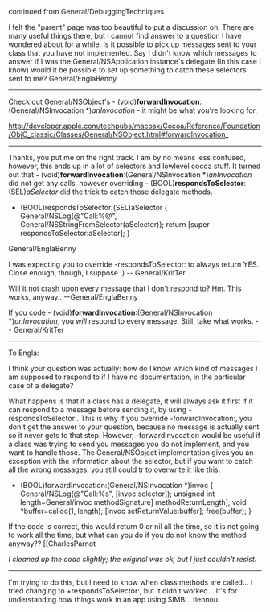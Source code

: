 continued from General/DebuggingTechniques

I felt the "parent" page was too beautiful to put a discussion on. There are many useful things there, but I cannot find answer to a question I have wondered about for a while. Is it possible to pick up messages sent to your class that you have not implemented. Say I didn't know which messages to answer if I was the General/NSApplication instance's delegate (In this case I know) would it be possible to set up something to catch these selectors sent to me?
General/EnglaBenny

----

Check out General/NSObject's     - (void)**forwardInvocation**:(General/NSInvocation *)*anInvocation* - it might be what you're looking for.

http://developer.apple.com/techpubs/macosx/Cocoa/Reference/Foundation/ObjC_classic/Classes/General/NSObject.html#forwardInvocation_

----
Thanks, you put me on the right track. I am by no means less confused, however, this ends up in a lot of selectors and lowlevel cocoa stuff. It turned out that     - (void)**forwardInvocation**:(General/NSInvocation *)*anInvocation* did not get any calls, however overriding     - (BOOL)**respondsToSelector**:(SEL)*aSelector* did the trick to catch those delegate methods.

    
- (BOOL)respondsToSelector:(SEL)aSelector {
    General/NSLog(@"Call:%@", General/NSStringFromSelector(aSelector));
    return [super respondsToSelector:aSelector];
}

General/EnglaBenny

I was expecting you to override     -respondsToSelector: to always return     YES. Close enough, though, I suppose :) -- General/KritTer

Will it not crash upon every message that I don't respond to? Hm. This works, anyway.. --General/EnglaBenny

If you code     - (void)**forwardInvocation**:(General/NSInvocation *)*anInvocation*, you *will* respond to every message. Still, take what works. -- General/KritTer

----
To Engla:

I think your question was actually: how do I know which kind of messages I am supposed to respond to if I have no documentation, in the particular case of a delegate?

What happens is that if a class has a delegate, it will always ask it first if it can respond to a message before sending it, by using -respondsToSelector:. This is why if you override -forwardInvocation:, you don't get the answer to your question, because no message is actually sent so it never gets to that step. However, -forwardInvocation would be useful if a class was trying to send you messages you do not implement, and you want to handle those. The General/NSObject implementation gives you an exception with the information about the selector, but if you want to catch all the wrong messages, you still could tr to overwrite it like this:

    
- (BOOL)forwardInvocation:(General/NSInvocation *)invoc {
    General/NSLog(@"Call:%s", [invoc selector]);
    unsigned int length=General/invoc methodSignature] methodReturnLength];
    void *buffer=calloc(1, length);
    [invoc setReturnValue:buffer];
    free(buffer);
}


If the code is correct, this would return 0 or nil all the time, so it is not going to work all the time, but what can you do if you do not know the method anyway??
[[CharlesParnot

*I cleaned up the code slightly; the original was ok, but I just couldn't resist.*

----
I'm trying to do this, but I need to know when class methods are called... I tried changing to +respondsToSelector:, but it didn't worked... It's for understanding how things work in an app using SIMBL.
tiennou
